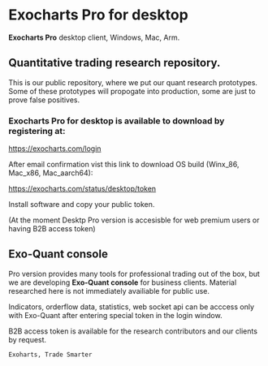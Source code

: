 # Exocharts Pro for desktop
**Exocharts Pro** desktop client, Windows, Mac, Arm.

## Quantitative trading research repository.

This is our public repository, where we put our quant research prototypes. 
Some of these prototypes will propogate into production, some are just to prove false positives.

### Exocharts Pro for desktop is available to download by registering at:

https://exocharts.com/login


After email confirmation vist this link to download OS build
(Winx_86, Mac_x86, Mac_aarch64):

https://exocharts.com/status/desktop/token

Install software and copy your public token.

(At the moment Desktp Pro version is accesisble for web premium users or having B2B access token)


## Exo-Quant console
Pro version provides many tools for professional trading out of the box, but we are developing **Exo-Quant console** for business clients.
Material researched here is not immediately availiable for public use. 

Indicators, orderflow data, statistics, web socket api can be acccess only with Exo-Quant after entering special token in the login window.

B2B access token is available for the research contributors and our clients by request.

`Exoharts, Trade Smarter`
